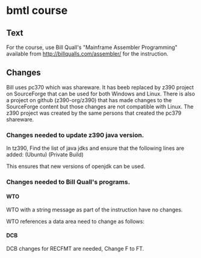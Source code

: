 # bmtl course

## Text

For the course, use Bill Quall's "Mainframe Assembler Programming" available from http://billqualls.com/assembler/ for the instruction.

## Changes
Bill uses pc370 which was shareware.  It has beeb replaced by z390 project on SourceForge that can be used for both Windows and Linux.  There is also a project on github (z390-org/z390) that has made changes to the SourceForge content but those changes are not compatible with Linux.  The z390 project was created by the same persons that created the pc379 shareware. 

### Changes needed to update z390 java version.

In tz390, Find the list of java jdks and ensure that the following lines are added:
(Ubuntu)
(Private Build)

This ensures that new versions of openjdk can be used.

### Changes needed to Bill Quall's programs.

#### WTO
 WTO with a string message as part of the instruction have no changes.
 
 WTO references a data area need to change as follows:
 
 #### DCB
 
 DCB changes for RECFMT are needed,  Change F to FT.
 


